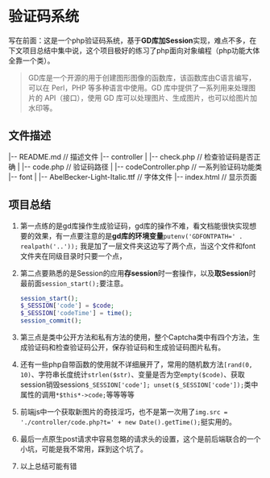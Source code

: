 # 验证码系统

写在前面：这是一个php验证码系统，基于**GD库加Session**实现，难点不多，在下文项目总结中集中说，这个项目极好的练习了php面向对象编程（php功能大体全靠一个类）。

> GD库是一个开源的用于创建图形图像的函数库，该函数库由C语言编写，可以在 Perl，PHP 等多种语言中使用。GD 库中提供了一系列用来处理图片的 API（接口），使用 GD 库可以处理图片、生成图片，也可以给图片加水印等。

## 文件描述

|-- README.md  // 描述文件
|-- controller
|   |-- check.php // 检查验证码是否正确
|   |-- code.php // 验证码路径
|   |-- codeController.php // 一系列验证码功能类
|-- font
|   |-- AbelBecker-Light-Italic.ttf // 字体文件
|-- index.html // 显示页面

## 项目总结

1. 第一点练的是gd库操作生成验证码，gd库的操作不难，看文档能很快实现想要的效果，有一点要注意的是**gd库的环境变量**`putenv('GDFONTPATH=' . realpath('..'));` 我是加了一层文件夹这边写了两个点，当这个文件和font文件夹在同级目录时只要一个点，
2. 第二点要熟悉的是Session的应用**存session**时一套操作，以及**取Session**时最前面`session_start();`要注意。

	```php
	session_start();
	$_SESSION['code'] = $code;
	$_SESSION['codeTime'] = time();
	session_commit();
	```


3. 第三点是类中公开方法和私有方法的使用，整个Captcha类中有四个方法，生成验证码和检查验证码公开，保存验证码和生成验证码图片私有。

   

4. 还有一些php自带函数的使用就不详细展开了，常用的随机数方法`[rand(0, 10)`、字符串长度统计`strlen($str)`、变量是否为空`empty($code)`、获取session销毁session`$_SESSION['code']; unset($_SESSION['code']);`类中属性的调用`*$this*->code;`等等等等

   

5. 前端js中一个获取新图片的奇技淫巧，也不是第一次用了`img.src = './controller/code.php?t=' + new Date().getTime();`挺实用的。

   

6. 最后一点原生post请求中容易忽略的请求头的设置，这个是前后端联合的一个小坑，可能是我不常用，踩到这个坑了。

   

7. 以上总结可能有错

​	